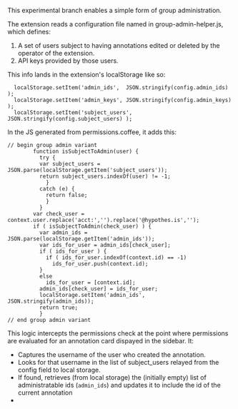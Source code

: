 This experimental branch enables a simple form of group administration.

The extension reads a configuration file named in group-admin-helper.js, which defines:

1. A set of users subject to having annotations edited or deleted by the operator of the extension.
2. API keys provided by those users.

This info lands in the extension's localStorage like so:

```
  localStorage.setItem('admin_ids',  JSON.stringify(config.admin_ids) );
  localStorage.setItem('admin_keys', JSON.stringify(config.admin_keys) );
  localStorage.setItem('subject_users', JSON.stringify(config.subject_users) );

```

In the JS generated from permissions.coffee, it adds this:

```
// begin group admin variant
        function isSubjectToAdmin(user) {
          try {
          var subject_users = JSON.parse(localStorage.getItem('subject_users'));
          return subject_users.indexOf(user) != -1;
            }
          catch (e) {
            return false;
            }
          }
        var check_user = context.user.replace('acct:','').replace('@hypothes.is','');
        if ( isSubjectToAdmin(check_user) ) {
          var admin_ids = JSON.parse(localStorage.getItem('admin_ids'));
          var ids_for_user = admin_ids[check_user];
          if ( ids_for_user ) {
            if ( ids_for_user.indexOf(context.id) == -1) 
              ids_for_user.push(context.id);
          }
          else 
            ids_for_user = [context.id];
          admin_ids[check_user] = ids_for_user;
          localStorage.setItem('admin_ids', JSON.stringify(admin_ids));
          return true;
          }
// end group admin variant
```

This logic intercepts the permissions check at the point where permissions are evaluated for an annotation card dispayed in the sidebar. It:

- Captures the username of the user who created the annotation.
- Looks for that username in the list of subject_users relayed from the config field to local storage.
- If found, retrieves (from local storage) the (initially empty) list of administratable ids (`admin_ids`) and updates it to include the id of the current annotation
- 
